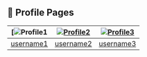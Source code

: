 ## 📄 Profile Pages

| [![Profile1](https://github.com/user-attachments/assets/f8296def-d9bc-44a3-955e-db38a943fb78) | [![Profile2](URL)](link2) | [![Profile3](URL)](link3) |
|:--:|:--:|:--:|
| [username1](link1) | [username2](link2) | [username3](link3) |
